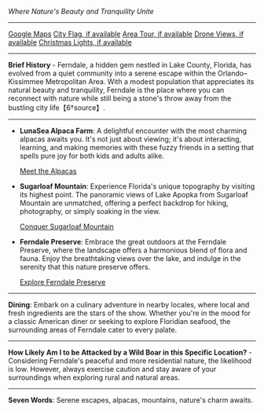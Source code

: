 *Where Nature's Beauty and Tranquility Unite*

---

[Google Maps](https://www.google.com/maps/place/Ferndale,+FL+34729/data=!3m1!1e3)
[City Flag, if available](https://www.google.com/search?tbm=isch&q=Ferndale+FL+Flag+Picture)
[Area Tour, if available](https://www.youtube.com/results?search_query=Ferndale+FL+4k+tour)
[Drone Views, if available](https://www.youtube.com/results?search_query=Ferndale+FL+4k+drone)
[Christmas Lights, if available](https://www.youtube.com/results?search_query=Ferndale+FL+christmas+lights)

---

**Brief History** - Ferndale, a hidden gem nestled in Lake County, Florida, has evolved from a quiet community into a serene escape within the Orlando–Kissimmee Metropolitan Area. With a modest population that appreciates its natural beauty and tranquility, Ferndale is the place where you can reconnect with nature while still being a stone's throw away from the bustling city life【6†source】.

---

- **LunaSea Alpaca Farm**: A delightful encounter with the most charming alpacas awaits you. It's not just about viewing; it's about interacting, learning, and making memories with these fuzzy friends in a setting that spells pure joy for both kids and adults alike.

  [Meet the Alpacas](https://www.youtube.com/results?search_query=Ferndale+FL+LunaSea+Alpaca+Farm)

- **Sugarloaf Mountain**: Experience Florida's unique topography by visiting its highest point. The panoramic views of Lake Apopka from Sugarloaf Mountain are unmatched, offering a perfect backdrop for hiking, photography, or simply soaking in the view.

  [Conquer Sugarloaf Mountain](https://www.youtube.com/results?search_query=Ferndale+FL+Sugarloaf+Mountain)

- **Ferndale Preserve**: Embrace the great outdoors at the Ferndale Preserve, where the landscape offers a harmonious blend of flora and fauna. Enjoy the breathtaking views over the lake, and indulge in the serenity that this nature preserve offers.

  [Explore Ferndale Preserve](https://www.youtube.com/results?search_query=Ferndale+FL+Ferndale+Preserve)

---

**Dining**: Embark on a culinary adventure in nearby locales, where local and fresh ingredients are the stars of the show. Whether you're in the mood for a classic American diner or seeking to explore Floridian seafood, the surrounding areas of Ferndale cater to every palate.

---

**How Likely Am I to be Attacked by a Wild Boar in this Specific Location?** - Considering Ferndale's peaceful and more residential nature, the likelihood is low. However, always exercise caution and stay aware of your surroundings when exploring rural and natural areas.

---

**Seven Words**: Serene escapes, alpacas, mountains, nature's charm awaits.